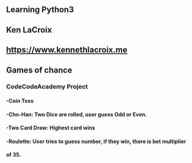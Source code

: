 ## Learning Python3
## Ken LaCroix
## https://www.kennethlacroix.me

## Games of chance
### CodeCodeAcademy Project
#### -Coin Toss
#### -Cho-Han: Two Dice are rolled, user guess Odd or Even.
#### -Two Card Draw: Highest card wins
#### -Roulette: User tries to guess number, if they win, there is bet multiplier
#### of 35.
